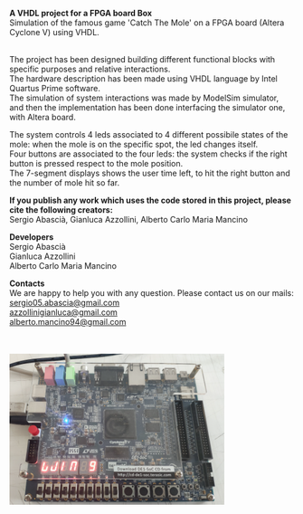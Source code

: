 **A VHDL project for a FPGA board Box** <br/> 
Simulation of the famous game 'Catch The Mole' on a FPGA board (Altera Cyclone V) using VHDL. </br>
</br>

The project has been designed building different functional blocks with specific purposes and relative interactions. </br>
The hardware description has been made using VHDL language by Intel Quartus Prime software. </br>
The simulation of system interactions was made by ModelSim simulator, and then the implementation has been done interfacing the simulator one, with Altera board. </br>

The system controls 4 leds associated to 4 different possibile states of the mole: when the mole is on the specific spot, the led changes itself. </br>
Four buttons are associated to the four leds: the system checks if the right button is pressed respect to the mole position. </br>
The 7-segment displays shows the user time left, to hit the right button and the number of mole hit so far. </br>

**If you publish any work which uses the code stored in this project, please cite the following creators:** <br/>
Sergio Abascià, Gianluca Azzollini, Alberto Carlo  Maria Mancino

**Developers** <br/>
Sergio Abascià <br/>
Gianluca Azzollini <br/>
Alberto Carlo Maria Mancino

**Contacts** <br/>
We are happy to help you with any question. Please contact us on our mails: <br/>
sergio05.abascia@gmail.com <br/>
azzollinigianluca@gmail.com <br/>
alberto.mancino94@gmail.com <br/>

<br/>
<br/>
<img src="https://github.com/azzollinigianluca95/Catch-the-mole---a-VHDL-project-for-a-FPGA-board/blob/master/Catch_the_mole_win.png" width="380">

